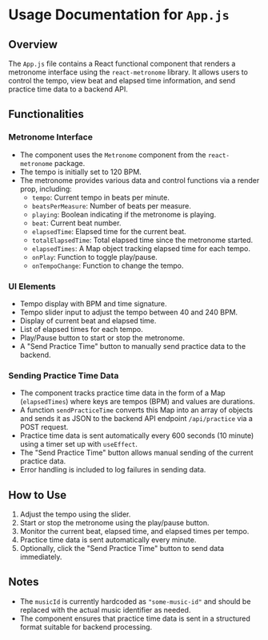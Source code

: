 # Usage Documentation for `App.js`

## Overview

The `App.js` file contains a React functional component that renders a metronome interface using the `react-metronome` library. It allows users to control the tempo, view beat and elapsed time information, and send practice time data to a backend API.

## Functionalities

### Metronome Interface

- The component uses the `Metronome` component from the `react-metronome` package.
- The tempo is initially set to 120 BPM.
- The metronome provides various data and control functions via a render prop, including:
  - `tempo`: Current tempo in beats per minute.
  - `beatsPerMeasure`: Number of beats per measure.
  - `playing`: Boolean indicating if the metronome is playing.
  - `beat`: Current beat number.
  - `elapsedTime`: Elapsed time for the current beat.
  - `totalElapsedTime`: Total elapsed time since the metronome started.
  - `elapsedTimes`: A Map object tracking elapsed time for each tempo.
  - `onPlay`: Function to toggle play/pause.
  - `onTempoChange`: Function to change the tempo.

### UI Elements

- Tempo display with BPM and time signature.
- Tempo slider input to adjust the tempo between 40 and 240 BPM.
- Display of current beat and elapsed time.
- List of elapsed times for each tempo.
- Play/Pause button to start or stop the metronome.
- A "Send Practice Time" button to manually send practice data to the backend.

### Sending Practice Time Data

- The component tracks practice time data in the form of a Map (`elapsedTimes`) where keys are tempos (BPM) and values are durations.
- A function `sendPracticeTime` converts this Map into an array of objects and sends it as JSON to the backend API endpoint `/api/practice` via a POST request.
- Practice time data is sent automatically every 600 seconds (10 minute) using a timer set up with `useEffect`.
- The "Send Practice Time" button allows manual sending of the current practice data.
- Error handling is included to log failures in sending data.

## How to Use

1. Adjust the tempo using the slider.
2. Start or stop the metronome using the play/pause button.
3. Monitor the current beat, elapsed time, and elapsed times per tempo.
4. Practice time data is sent automatically every minute.
5. Optionally, click the "Send Practice Time" button to send data immediately.

## Notes

- The `musicId` is currently hardcoded as `"some-music-id"` and should be replaced with the actual music identifier as needed.
- The component ensures that practice time data is sent in a structured format suitable for backend processing.
